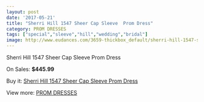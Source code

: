 ```yaml
---
layout: post
date: '2017-05-21'
title: "Sherri Hill 1547 Sheer Cap Sleeve  Prom Dress"
category: PROM DRESSES
tags: ["special","sleeve","hill","wedding","bridal"]
image: http://www.eudances.com/3659-thickbox_default/sherri-hill-1547-sheer-cap-sleeve-prom-dress.jpg
---
```

Sherri Hill 1547 Sheer Cap Sleeve  Prom Dress

On Sales: **$445.99**
<a href="https://www.eudances.com/en/prom-dresses/1225-sherri-hill-1547-sheer-cap-sleeve-prom-dress.html"><amp-img layout="responsive" width="600" height="600" src="//www.eudances.com/3659-thickbox_default/sherri-hill-1547-sheer-cap-sleeve-prom-dress.jpg" alt="Sherri Hill 1547 Sheer Cap Sleeve  Prom Dress 0" /></a>
<a href="https://www.eudances.com/en/prom-dresses/1225-sherri-hill-1547-sheer-cap-sleeve-prom-dress.html"><amp-img layout="responsive" width="600" height="600" src="//www.eudances.com/3661-thickbox_default/sherri-hill-1547-sheer-cap-sleeve-prom-dress.jpg" alt="Sherri Hill 1547 Sheer Cap Sleeve  Prom Dress 1" /></a>
<a href="https://www.eudances.com/en/prom-dresses/1225-sherri-hill-1547-sheer-cap-sleeve-prom-dress.html"><amp-img layout="responsive" width="600" height="600" src="//www.eudances.com/3660-thickbox_default/sherri-hill-1547-sheer-cap-sleeve-prom-dress.jpg" alt="Sherri Hill 1547 Sheer Cap Sleeve  Prom Dress 2" /></a>

Buy it: [Sherri Hill 1547 Sheer Cap Sleeve  Prom Dress](https://www.eudances.com/en/prom-dresses/1225-sherri-hill-1547-sheer-cap-sleeve-prom-dress.html "Sherri Hill 1547 Sheer Cap Sleeve  Prom Dress")

View more: [PROM DRESSES](https://www.eudances.com/en/13-prom-dresses "PROM DRESSES")